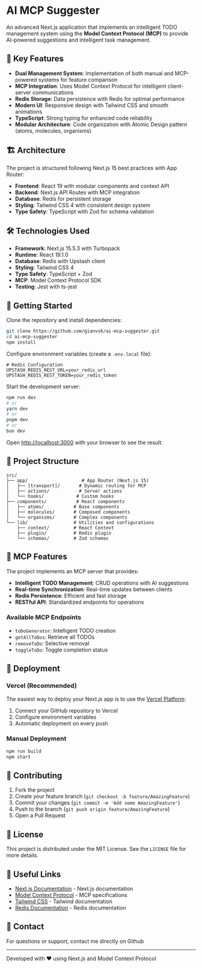 # AI MCP Suggester

An advanced Next.js application that implements an intelligent TODO management system using the **Model Context Protocol (MCP)** to provide AI-powered suggestions and intelligent task management.

## 🚀 Key Features

- **Dual Management System**: Implementation of both manual and MCP-powered systems for feature comparison
- **MCP Integration**: Uses Model Context Protocol for intelligent client-server communications
- **Redis Storage**: Data persistence with Redis for optimal performance
- **Modern UI**: Responsive design with Tailwind CSS and smooth animations
- **TypeScript**: Strong typing for enhanced code reliability
- **Modular Architecture**: Code organization with Atomic Design pattern (atoms, molecules, organisms)

## 🏗️ Architecture

The project is structured following Next.js 15 best practices with App Router:

- **Frontend**: React 19 with modular components and context API
- **Backend**: Next.js API Routes with MCP integration
- **Database**: Redis for persistent storage
- **Styling**: Tailwind CSS 4 with consistent design system
- **Type Safety**: TypeScript with Zod for schema validation

## 🛠️ Technologies Used

- **Framework**: Next.js 15.5.3 with Turbopack
- **Runtime**: React 19.1.0
- **Database**: Redis with Upstash client
- **Styling**: Tailwind CSS 4
- **Type Safety**: TypeScript + Zod
- **MCP**: Model Context Protocol SDK
- **Testing**: Jest with ts-jest

## 🚦 Getting Started

Clone the repository and install dependencies:

```bash
git clone https://github.com/gianvsk/ai-mcp-suggester.git
cd ai-mcp-suggester
npm install
```

Configure environment variables (create a `.env.local` file):

```env
# Redis Configuration
UPSTASH_REDIS_REST_URL=your_redis_url
UPSTASH_REDIS_REST_TOKEN=your_redis_token
```

Start the development server:

```bash
npm run dev
# or
yarn dev
# or
pnpm dev
# or
bun dev
```

Open [http://localhost:3000](http://localhost:3000) with your browser to see the result.

## 📁 Project Structure

```
src/
├── app/                    # App Router (Next.js 15)
│   ├── [transport]/       # Dynamic routing for MCP
│   ├── actions/           # Server actions
│   └── hooks/            # Custom hooks
├── components/           # React components
│   ├── atoms/           # Base components
│   ├── molecules/       # Composed components
│   └── organisms/       # Complex components
└── lib/                 # Utilities and configurations
    ├── context/         # React Context
    ├── plugin/          # Redis plugin
    └── schemas/         # Zod schemas
```

## 🔧 MCP Features

The project implements an MCP server that provides:

- **Intelligent TODO Management**: CRUD operations with AI suggestions
- **Real-time Synchronization**: Real-time updates between clients
- **Redis Persistence**: Efficient and fast storage
- **RESTful API**: Standardized endpoints for operations

### Available MCP Endpoints

- `toDoGenerator`: Intelligent TODO creation
- `getAllToDos`: Retrieve all TODOs
- `removeToDo`: Selective removal
- `toggleToDo`: Toggle completion status

## 🚀 Deployment

### Vercel (Recommended)

The easiest way to deploy your Next.js app is to use the [Vercel Platform](https://vercel.com/new?utm_medium=default-template&filter=next.js&utm_source=create-next-app&utm_campaign=create-next-app-readme):

1. Connect your GitHub repository to Vercel
2. Configure environment variables
3. Automatic deployment on every push

### Manual Deployment

```bash
npm run build
npm start
```

## 🤝 Contributing

1. Fork the project
2. Create your feature branch (`git checkout -b feature/AmazingFeature`)
3. Commit your changes (`git commit -m 'Add some AmazingFeature'`)
4. Push to the branch (`git push origin feature/AmazingFeature`)
5. Open a Pull Request

## 📄 License

This project is distributed under the MIT License. See the `LICENSE` file for more details.

## 🔗 Useful Links

- [Next.js Documentation](https://nextjs.org/docs) - Next.js documentation
- [Model Context Protocol](https://modelcontextprotocol.io/) - MCP specifications
- [Tailwind CSS](https://tailwindcss.com/docs) - Tailwind documentation
- [Redis Documentation](https://redis.io/docs) - Redis documentation

## 📧 Contact

For questions or support, contact me directly on Github

---

Developed with ❤️ using Next.js and Model Context Protocol
